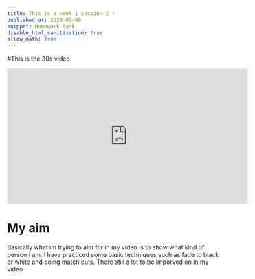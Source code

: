 ```yaml
---
title: This is a week 1 session 2 !
published_at: 2025-03-06
snippet: Homework task 
disable_html_sanitization: true
allow_math: true
---
```

#This is the 30s video

<iframe width="560" height="315" src="https://www.youtube.com/embed/mhorJwR7TOA?si=aQDQXx5jvk9xX3c3" title="YouTube video player" frameborder="0" allow="accelerometer; autoplay; clipboard-write; encrypted-media; gyroscope; picture-in-picture; web-share" referrerpolicy="strict-origin-when-cross-origin" allowfullscreen></iframe>

# My aim

Basically what im trying to aim for in my video is to show what kind of person i am. I have practiced some basic techniques such as fade to black or white and doing match cuts. There still a lot to be imporved on in my video